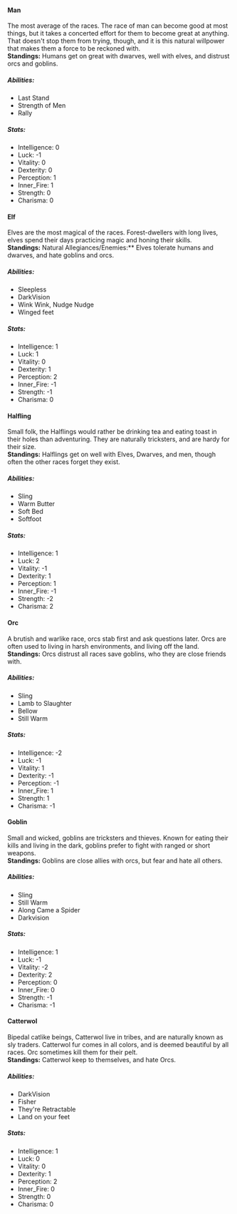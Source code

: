 #### Man  
The most average of the races. The race of man can become good at most things, but it takes a concerted effort for them to become great at anything. That doesn't stop them from trying, though, and it is this natural willpower that makes them a force to be reckoned with.  
**Standings:** Humans get on great with dwarves, well with elves, and distrust orcs and goblins.  
##### Abilities:   
  * Last Stand  
  * Strength of Men  
  * Rally  

##### Stats:    
  * Intelligence: 0  
  * Luck: -1  
  * Vitality: 0  
  * Dexterity: 0  
  * Perception: 1  
  * Inner_Fire: 1  
  * Strength: 0  
  * Charisma: 0  

#### Elf  
Elves are the most magical of the races. Forest-dwellers with long lives, elves spend their days practicing magic and honing their skills.  
**Standings:** Natural Allegiances/Enemies:** Elves tolerate humans and dwarves, and hate goblins and orcs.  
##### Abilities:   
  * Sleepless  
  * DarkVision  
  * Wink Wink, Nudge Nudge  
  * Winged feet  

##### Stats:    
  * Intelligence: 1  
  * Luck: 1  
  * Vitality: 0  
  * Dexterity: 1  
  * Perception: 2  
  * Inner_Fire: -1  
  * Strength: -1  
  * Charisma: 0  

#### Halfling  
Small folk, the Halflings would rather be drinking tea and eating toast in their holes than adventuring. They are naturally tricksters, and are hardy for their size.  
**Standings:** Halflings get on well with Elves, Dwarves, and men, though often the other races forget they exist.  
##### Abilities:   
  * Sling  
  * Warm Butter  
  * Soft Bed  
  * Softfoot  

##### Stats:    
  * Intelligence: 1  
  * Luck: 2  
  * Vitality: -1  
  * Dexterity: 1  
  * Perception: 1  
  * Inner_Fire: -1  
  * Strength: -2  
  * Charisma: 2  

#### Orc  
A brutish and warlike race, orcs stab first and ask questions later. Orcs are often used to living in harsh environments, and living off the land.  
**Standings:** Orcs distrust all races save goblins, who they are close friends with.  
##### Abilities:   
  * Sling  
  * Lamb to Slaughter  
  * Bellow  
  * Still Warm  

##### Stats:    
  * Intelligence: -2  
  * Luck: -1  
  * Vitality: 1  
  * Dexterity: -1  
  * Perception: -1  
  * Inner_Fire: 1  
  * Strength: 1  
  * Charisma: -1  

#### Goblin  
Small and wicked, goblins are tricksters and thieves. Known for eating their kills and living in the dark, goblins prefer to fight with ranged or short weapons.  
**Standings:** Goblins are close allies with orcs, but fear and hate all others.  
##### Abilities:   
  * Sling  
  * Still Warm  
  * Along Came a Spider  
  * Darkvision  

##### Stats:    
  * Intelligence: 1  
  * Luck: -1  
  * Vitality: -2  
  * Dexterity: 2  
  * Perception: 0  
  * Inner_Fire: 0  
  * Strength: -1  
  * Charisma: -1  

#### Catterwol  
Bipedal catlike beings, Catterwol live in tribes, and are naturally known as sly traders. Catterwol fur comes in all colors, and is deemed beautiful by all races. Orc sometimes kill them for their pelt.  
**Standings:** Catterwol keep to themselves, and hate Orcs.  
##### Abilities:   
  * DarkVision  
  * Fisher  
  * They're Retractable  
  * Land on your feet  

##### Stats:    
  * Intelligence: 1  
  * Luck: 0  
  * Vitality: 0  
  * Dexterity: 1  
  * Perception: 2  
  * Inner_Fire: 0  
  * Strength: 0  
  * Charisma: 0  

